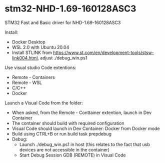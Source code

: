 # stm32-NHD-1.69-160128ASC3
STM32 Fast and Basic driver for NHD-1.69-160128ASC3

Install:
- Docker Desktop
- WSL 2.0 with Ubuntu 20.04
- Install STLINK from https://www.st.com/en/development-tools/stsw-link004.html, adjust ./debug_win.ps1

Use visual studio Code extentions:
- Remote - Containers
- Remote - WSL
- C/C++
- Docker

Launch a Visual Code from the folder:
- When asked, from the Remote - Conttainer extention, launch in Dev Container
- The container should build with required configuration
- Visual Code should launch in Dev Container: Docker from Docker mode
- Build using CTRL+B or run build task prepdebug
- Debug:
  - Launch ./debug_win.ps1 in host (this relates to the fact that usb devices are not accessible in the container)
  - Start Debug Session GDB (REMOTE) in Visual Code